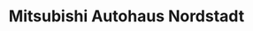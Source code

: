---
title: "Mitsubishi Autohaus Nordstadt"
url: /magdeburg/mitsubishi-autohaus-nordstadt/
shop: Autohaus
---
